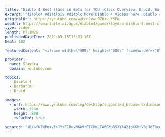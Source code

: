 ```yaml
---
title: "Diablo 4 Best Class in Beta for YOU (Class Overview, Druid, Barbarian Rogue, Sorcerer, Necromancer)"
excerpt: "diablo4 #diabloiv #diablo More Diablo 4 Videos here! Diablo 4 Top 20 things you must know To Get Ahead ..."
originalUrl: https://youtube.com/watch?v=u97Hxv_X5Fo
webUrl: https://smartable.ai/apps/diablo4/game/slaydra-diablo-4-best-class-in-beta-for-you-class-overview-druid-barbarian-rogue-sorcerer-necromancer/
type: video
length: PT11M2S
publishedDateTime: 2023-03-15T15:21:16Z
heat: 102

featuredContent: "<iframe width=\"800\" height=\"500\" frameborder=\"0\" src=\"https://www.youtube.com/embed/u97Hxv_X5Fo\" allow=\"accelerometer; autoplay; encrypted-media; gyroscope; picture-in-picture\" allowfullscreen></iframe>"

provider:
  name: Slaydra
  domain: youtube.com

topics:
  - Diablo 4
  - Barbarian
  - Druid

images:
  - url: https://www.youtube.com/img/desktop/supported_browsers/dinosaur.png
    width: 1200
    height: 800
    isCached: true

secured: "aD/4fKlWPoxvPsJYsF1DuvNKWM+EICMmLIW6GKp8SXYk42joXORtV8jJdZbceHFs2rnwAPDrBmK9J/7ntfNMW0NSuLSjrsInmsKy6luuWPEoTV3ptYSN+cnM5SbokUMpxX/U//Me8fsR3GbGXFR1v9PaCrkP+RJSWESpWRT6zNsbYYcD3RtvVyH7heTT+tOb6jYqNoFKU/yqriC6MB1CYFFCK8RQzxLKyJ2dSNdPfKpftcmWGCPcoUVPlUmVMrMZ3SvLJfT0H7QPulljRzt/h+jGlXxRG2kITbTvLwRB1wUcz89JZxaejq6x006kImpjUIBIgrGqPWWuIt9CZQx8lPHIN0L3Mfsa5ZRu94nAKMtkmQnqyUpRI9PE2nUCFknIXEDbzGjnpqoVeshknCBtepPt8PJW5DrP74KFRQYYT1A=;46UTL6Uv3el65s3auXOA0Q=="
---
```



